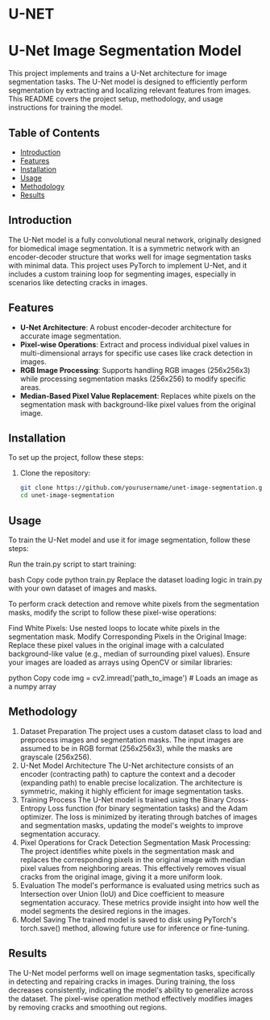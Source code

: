 # U-NET
# U-Net Image Segmentation Model

This project implements and trains a U-Net architecture for image segmentation tasks. The U-Net model is designed to efficiently perform segmentation by extracting and localizing relevant features from images. This README covers the project setup, methodology, and usage instructions for training the model.

## Table of Contents
- [Introduction](#introduction)
- [Features](#features)
- [Installation](#installation)
- [Usage](#usage)
- [Methodology](#methodology)
- [Results](#results)

## Introduction
The U-Net model is a fully convolutional neural network, originally designed for biomedical image segmentation. It is a symmetric network with an encoder-decoder structure that works well for image segmentation tasks with minimal data. This project uses PyTorch to implement U-Net, and it includes a custom training loop for segmenting images, especially in scenarios like detecting cracks in images.

## Features
- **U-Net Architecture**: A robust encoder-decoder architecture for accurate image segmentation.
- **Pixel-wise Operations**: Extract and process individual pixel values in multi-dimensional arrays for specific use cases like crack detection in images.
- **RGB Image Processing**: Supports handling RGB images (256x256x3) while processing segmentation masks (256x256) to modify specific areas.
- **Median-Based Pixel Value Replacement**: Replaces white pixels on the segmentation mask with background-like pixel values from the original image.

## Installation
To set up the project, follow these steps:

1. Clone the repository:
   ```bash
   git clone https://github.com/yourusername/unet-image-segmentation.git
   cd unet-image-segmentation
   
## Usage
To train the U-Net model and use it for image segmentation, follow these steps:

Run the train.py script to start training:

bash
Copy code
python train.py
Replace the dataset loading logic in train.py with your own dataset of images and masks.

To perform crack detection and remove white pixels from the segmentation masks, modify the script to follow these pixel-wise operations:

Find White Pixels: Use nested loops to locate white pixels in the segmentation mask.
Modify Corresponding Pixels in the Original Image: Replace these pixel values in the original image with a calculated background-like value (e.g., median of surrounding pixel values).
Ensure your images are loaded as arrays using OpenCV or similar libraries:

python
Copy code
img = cv2.imread('path_to_image')  # Loads an image as a numpy array

## Methodology
1. Dataset Preparation
The project uses a custom dataset class to load and preprocess images and segmentation masks. The input images are assumed to be in RGB format (256x256x3), while the masks are grayscale (256x256).
2. U-Net Model Architecture
The U-Net architecture consists of an encoder (contracting path) to capture the context and a decoder (expanding path) to enable precise localization. The architecture is symmetric, making it highly efficient for image segmentation tasks.
3. Training Process
The U-Net model is trained using the Binary Cross-Entropy Loss function (for binary segmentation tasks) and the Adam optimizer. The loss is minimized by iterating through batches of images and segmentation masks, updating the model's weights to improve segmentation accuracy.
4. Pixel Operations for Crack Detection
Segmentation Mask Processing: The project identifies white pixels in the segmentation mask and replaces the corresponding pixels in the original image with median pixel values from neighboring areas. This effectively removes visual cracks from the original image, giving it a more uniform look.
5. Evaluation
The model's performance is evaluated using metrics such as Intersection over Union (IoU) and Dice coefficient to measure segmentation accuracy. These metrics provide insight into how well the model segments the desired regions in the images.
6. Model Saving
The trained model is saved to disk using PyTorch's torch.save() method, allowing future use for inference or fine-tuning.

## Results
The U-Net model performs well on image segmentation tasks, specifically in detecting and repairing cracks in images. During training, the loss decreases consistently, indicating the model's ability to generalize across the dataset. The pixel-wise operation method effectively modifies images by removing cracks and smoothing out regions.
